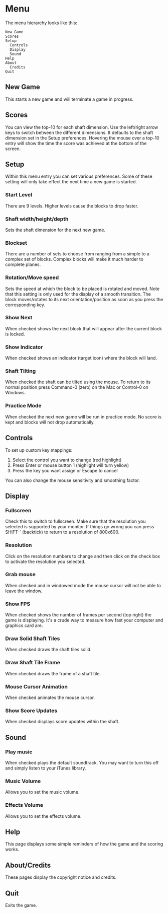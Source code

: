 # Menu
The menu hierarchy looks like this:
```
New Game
Scores
Setup
  Controls
  Display
  Sound
Help
About
  Credits
Quit
```

## New Game

This starts a new game and will terminate a game in progress.

## Scores
You can view the top-10 for each shaft dimension. Use the left/right arrow keys to switch between the different dimensions. It defaults to the shaft dimension set in the Setup preferences. Hovering the mouse over a top-10 entry will show the time the score was achieved at the bottom of the screen.

## Setup
Within this menu entry you can set various preferences. Some of these setting will only take effect the next time a new game is started.

### Start Level

  There are 9 levels. Higher levels cause the blocks to drop faster.

### Shaft width/height/depth

Sets the shaft dimension for the next new game.

### Blockset

There are a number of sets to choose from ranging from a simple to a complex set of blocks. Complex blocks will make it much harder to complete planes.

### Rotation/Move speed

Sets the speed at which the block to be placed is rotated and moved. Note that this setting is only used for the display of a smooth transition. The block moves/rotates to its next orientation/position as soon as you press the corresponding key.

### Show Next

When checked shows the next block that will appear after the current block is locked.

### Show Indicator

When checked shows an indicator (target icon) where the block will land.

### Shaft Tilting

When checked the shaft can be tilted using the mouse. To return to its normal position press Command-0 (zero) on the Mac or Control-0 on Windows.

### Practice Mode

When checked the next new game will be run in practice mode. No score is kept and blocks will not drop automatically.

## Controls

To set up custom key mappings:

1. Select the control you want to change (red highlight)
2. Press Enter or mouse button 1 (highlight will turn yellow)
3. Press the key you want assign or Escape to cancel

You can also change the mouse sensitivity and smoothing factor.

## Display

### Fullscreen

Check this to switch to fullscreen. Make sure that the resolution you selected is supported by your monitor. If things go wrong you can press SHIFT-` (backtick) to return to a resolution of 800x600.

### Resolution

Click on the resolution numbers to change and then click on the check box to activate the resolution you selected.

### Grab mouse

When checked and in windowed mode the mouse cursor will not be able to leave the window.

### Show FPS

When checked shows the number of frames per second (top right) the game is displaying. It's a crude way to measure how fast your computer and graphics card are.

### Draw Solid Shaft Tiles

When checked draws the shaft tiles solid.

### Draw Shaft Tile Frame

When checked draws the frame of a shaft tile.

### Mouse Cursor Animation

When checked animates the mouse cursor.

### Show Score Updates

When checked displays score updates within the shaft.

## Sound

### Play music

When checked plays the default soundtrack. You may want to turn this off and simply listen to your iTunes library.

### Music Volume

Allows you to set the music volume.

### Effects Volume

Allows you to set the effects volume.

## Help

This page displays some simple reminders of how the game and the scoring works.

## About/Credits

These pages display the copyright notice and credits.

## Quit

Exits the game.
